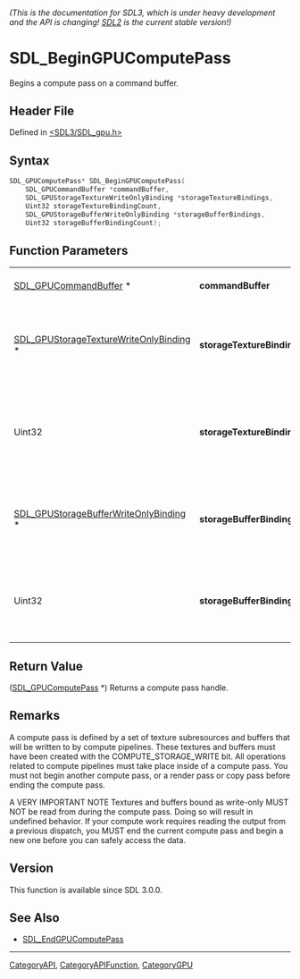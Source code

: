 ###### (This is the documentation for SDL3, which is under heavy development and the API is changing! [SDL2](https://wiki.libsdl.org/SDL2/) is the current stable version!)
# SDL_BeginGPUComputePass

Begins a compute pass on a command buffer.

## Header File

Defined in [<SDL3/SDL_gpu.h>](https://github.com/libsdl-org/SDL/blob/main/include/SDL3/SDL_gpu.h)

## Syntax

```c
SDL_GPUComputePass* SDL_BeginGPUComputePass(
    SDL_GPUCommandBuffer *commandBuffer,
    SDL_GPUStorageTextureWriteOnlyBinding *storageTextureBindings,
    Uint32 storageTextureBindingCount,
    SDL_GPUStorageBufferWriteOnlyBinding *storageBufferBindings,
    Uint32 storageBufferBindingCount);
```

## Function Parameters

|                                                                                  |                                |                                                        |
| -------------------------------------------------------------------------------- | ------------------------------ | ------------------------------------------------------ |
| [SDL_GPUCommandBuffer](SDL_GPUCommandBuffer) *                                   | **commandBuffer**              | a command buffer.                                      |
| [SDL_GPUStorageTextureWriteOnlyBinding](SDL_GPUStorageTextureWriteOnlyBinding) * | **storageTextureBindings**     | an array of writeable storage texture binding structs. |
| Uint32                                                                           | **storageTextureBindingCount** | the number of storage textures to bind from the array. |
| [SDL_GPUStorageBufferWriteOnlyBinding](SDL_GPUStorageBufferWriteOnlyBinding) *   | **storageBufferBindings**      | an array of writeable storage buffer binding structs.  |
| Uint32                                                                           | **storageBufferBindingCount**  | the number of storage buffers to bind from the array.  |

## Return Value

([SDL_GPUComputePass](SDL_GPUComputePass) *) Returns a compute pass handle.

## Remarks

A compute pass is defined by a set of texture subresources and buffers that
will be written to by compute pipelines. These textures and buffers must
have been created with the COMPUTE_STORAGE_WRITE bit. All operations
related to compute pipelines must take place inside of a compute pass. You
must not begin another compute pass, or a render pass or copy pass before
ending the compute pass.

A VERY IMPORTANT NOTE Textures and buffers bound as write-only MUST NOT be
read from during the compute pass. Doing so will result in undefined
behavior. If your compute work requires reading the output from a previous
dispatch, you MUST end the current compute pass and begin a new one before
you can safely access the data.

## Version

This function is available since SDL 3.0.0.

## See Also

- [SDL_EndGPUComputePass](SDL_EndGPUComputePass)

----
[CategoryAPI](CategoryAPI), [CategoryAPIFunction](CategoryAPIFunction), [CategoryGPU](CategoryGPU)

